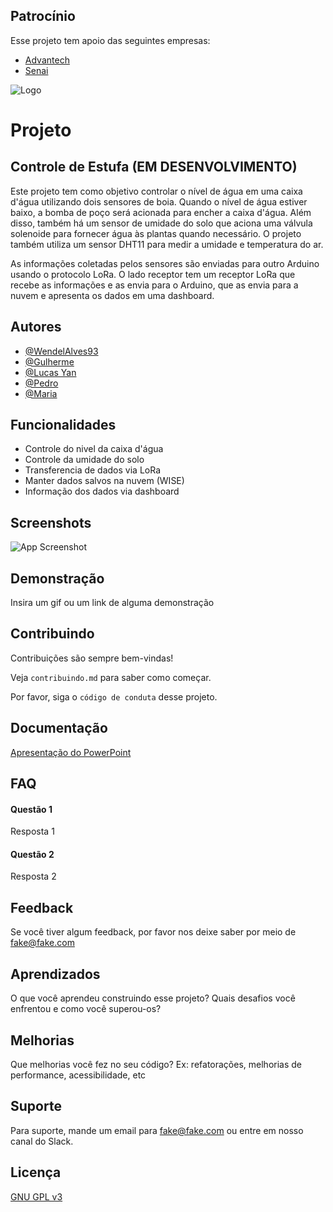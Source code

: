 
## Patrocínio

Esse projeto tem apoio das seguintes empresas:

- [Advantech](https://www.advantech.com/pt-br)
- [Senai](https://www7.fiemg.com.br/SENAI)

![Logo](https://encrypted-tbn0.gstatic.com/images?q=tbn:ANd9GcSgsilJ58-CWZsVXKiMju37BQl-DcuQUzTQFrH4XT85Jw&s)


# Projeto
## Controle de Estufa (EM DESENVOLVIMENTO)

Este projeto tem como objetivo controlar o nível de água em uma caixa d'água utilizando dois sensores de boia. Quando o nível de água estiver baixo, a bomba de poço será acionada para encher a caixa d'água. Além disso, também há um sensor de umidade do solo que aciona uma válvula solenoide para fornecer água às plantas quando necessário. O projeto também utiliza um sensor DHT11 para medir a umidade e temperatura do ar.

As informações coletadas pelos sensores são enviadas para outro Arduino usando o protocolo LoRa. O lado receptor tem um receptor LoRa que recebe as informações e as envia para o Arduino, que as envia para a nuvem e apresenta os dados em uma dashboard.

## Autores

- [@WendelAlves93](https://www.github.com/WendelAlves93)
- [@Gulherme](https://www.github.com/WendelAlves93)
- [@Lucas Yan](https://www.github.com/WendelAlves93)
- [@Pedro](https://www.github.com/WendelAlves93)
- [@Maria](https://www.github.com/WendelAlves93)

## Funcionalidades

- Controle do nivel da caixa d'água
- Controle da umidade do solo
- Transferencia de dados via LoRa
- Manter dados salvos na nuvem (WISE)
- Informação dos dados via dashboard


## Screenshots

![App Screenshot](https://via.placeholder.com/468x300?text=App+Screenshot+Here)


## Demonstração

Insira um gif ou um link de alguma demonstração


## Contribuindo

Contribuições são sempre bem-vindas!

Veja `contribuindo.md` para saber como começar.

Por favor, siga o `código de conduta` desse projeto.


## Documentação

[Apresentação do PowerPoint](https://link-da-documentação)


## FAQ

#### Questão 1

Resposta 1

#### Questão 2

Resposta 2


## Feedback

Se você tiver algum feedback, por favor nos deixe saber por meio de fake@fake.com


## Aprendizados

O que você aprendeu construindo esse projeto? Quais desafios você enfrentou e como você superou-os?


## Melhorias

Que melhorias você fez no seu código? Ex: refatorações, melhorias de performance, acessibilidade, etc


## Suporte

Para suporte, mande um email para fake@fake.com ou entre em nosso canal do Slack.


## Licença

[GNU GPL v3](https://choosealicense.com/licenses/gpl-3.0/)

